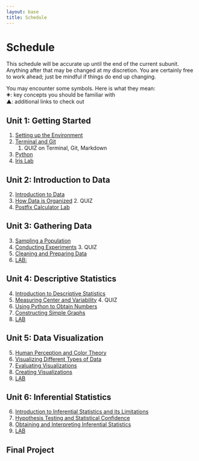 ```yaml
---
layout: base
title: Schedule
---
```

# Schedule
This schedule will be accurate up until the end of the current subunit. Anything after that may be changed at my discretion. You are certainly free to work ahead; just be mindful if things do end up changing.


<div class="Legend">
You may encounter some symbols. Here is what they mean: <br>
🞛: key concepts you should be familiar with<br>
▲: additional links to check out
</div>

## Unit 1: Getting Started
  1. [Setting up the Environment]({{site.baseurl}}/units/01/01/)
  1. [Terminal and Git]({{site.baseurl}}/units/01/02/)
     1. QUIZ on Terminal, Git, Markdown
  1. [Python]({{site.baseurl}}/units/01/03/)
  1. [Iris Lab]({{site.baseurl}}/units/01/04/)

## Unit 2: Introduction to Data
  2. [Introduction to Data]({{site.baseurl}}/units/02/01/)
  2. [How Data is Organized]({{site.baseurl}}/units/02/02/)
     2. QUIZ
  2. [Postfix Calculator Lab]({{site.baseurl}}/units/02/03/)

## Unit 3: Gathering Data
  3. [Sampling a Population]({{site.baseurl}}/03/01)
  3. [Conducting Experiments]({{site.baseurl}}/03/02)
     3. QUIZ
  3. [Cleaning and Preparing Data]({{site.baseurl}}/03/03)
  3. [LAB:]({{site.baseurl}}/03/04/)

## Unit 4: Descriptive Statistics
  4. [Introduction to Descriptive Statistics]({{site.baseurl}}/units/04/01/)
  4. [Measuring Center and Variability]({{site.baseurl}}/units/04/02/)
     4. QUIZ
  4. [Using Python to Obtain Numbers]({{site.baseurl}}/units/04/03/)
  4. [Constructing Simple Graphs]({{site.baseurl}}/units/04/04/)
  4. [LAB]({{site.baseurl}}/units/04/05/)

## Unit 5: Data Visualization
  5. [Human Perception and Color Theory]({{site.baseurl}}/units/05/01/)
  5. [Visualizing Different Types of Data]({{site.baseurl}}/units/05/02/)
  5. [Evaluating Visualizations]({{site.baseurl}}/units/05/03/)
  5. [Creating Visualizations]({{site.baseurl}}/units/05/04)
  5. [LAB]({{site.baseurl}}/units/05/05/)

## Unit 6: Inferential Statistics
  6. [Introduction to Inferential Statistics and its Limitations]({{site.baseurl}}/units/06/01/)
  6. [Hypothesis Testing and Statistical Confidence]({{site.baseurl}}/units/06/02/)
  6. [Obtaining and Interpreting Inferential Statistics]({{site.baseurl}}/units/06/03)
  6. [LAB]({{site.baseurl}}/units/06/04/)

## Final Project